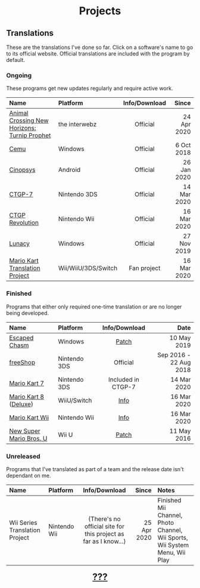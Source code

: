 <head>
<link rel="stylesheet" href="style.css">
</head>

# <center>Projects</center>

## Translations
These are the translations I've done so far. Click on a software's name to go to its official website. Official translations are included with the program by default.

### Ongoing
These programs get new updates regularly and require active work.

|                                            Name                                             |       Platform      | Info/Download |    Since    |
|:--------------------------------------------------------------------------------------------|:--------------------|:-------------:|------------:|
| [Animal Crossing New Horizons: Turnip Prophet](https://turnipprophet.io/)                   | the interwebz       |    Official   | 24 Apr 2020 |
| [Cemu](https://cemu.info/)                                                                  | Windows             |    Official   |  6 Oct 2018 |
| [Cinopsys](https://play.google.com/store/apps/details?id=com.cinopsys.movieshows)           | Android             |    Official   | 26 Jan 2020 |
| [CTGP-7](https://gbatemp.net/threads/mario-kart-7-custom-track-grand-prix-7-ctgp-7.396936/) | Nintendo 3DS        |    Official   | 14 Mar 2020 |
| [CTGP Revolution](https://www.chadsoft.co.uk/)                                              | Nintendo Wii        |    Official   | 16 Mar 2020 |
| [Lunacy](https://icons8.com/lunacy)                                                         | Windows             |    Official   | 27 Nov 2019 |
| [Mario Kart Translation Project](http://wiki.tockdom.com/wiki/Translation_Project)          | Wii/WiiU/3DS/Switch |  Fan project  | 16 Mar 2020 |

### Finished
Programs that either only required one-time translation or are no longer being developed.

|           Name          |   Platform   |          Info/Download         |          Date          |
|:--------------------------------------------------------------------------------------------|:--------------------|:-------------:|------------:|
| [Escaped Chasm](https://tuyoki.itch.io/escaped-chasm)                                          | Windows      | [Patch](https://github.com/smileyhead/escapedchasm-hu) | 10 May 2019            |
| [freeShop](https://gbatemp.net/threads/no-longer-working-community-freeshop-fork-open-source-eshop-alternative.483159/)                                                                                                 | Nintendo 3DS |            Official            | Sep 2016 - 22 Aug 2018 |
| [Mario Kart 7](https://www.nintendo.com/games/detail/mario-kart-7-3ds/)                        | Nintendo 3DS | Included in CTGP-7             | 14 Mar 2020            |
| [Mario Kart 8](https://www.nintendo.co.uk/Games/Wii-U/Mario-Kart-8-765384.html) ([Deluxe](https://www.nintendo.co.uk/Games/Nintendo-Switch/Mario-Kart-8-Deluxe-1173281.html))             | WiiU/Switch  | [Info](http://wiki.tockdom.com/wiki/Translation_Project) | 16 Mar 2020            |
| [Mario Kart Wii](https://www.nintendo.co.uk/Games/Wii/Mario-Kart-Wii-281848.html#Overview)     | Nintendo Wii | [Info](http://wiki.tockdom.com/wiki/Translation_Project)              | 16 Mar 2020            |
| [New Super Mario Bros. U](https://www.nintendo.com/games/detail/new-super-mario-bros-u-wii-u/) | Wii U        | [Patch](https://github.com/smileyhead/cafe_redpro-hu) | 11 May 2016            |

### Unreleased
Programs that I've translated as part of a team and the release date isn't dependant on me.

|              Name              |   Platform   |                         Info/Download                         |    Since    | Notes                                                                      |
|:-------------------------------|:-------------|:-------------------------------------------------------------:|------------:|:----------------------------------------------------------------------------|
| Wii Series Translation Project | Nintendo Wii | (There's no official site for this project as far as I know…) | 25 Apr 2020 | Finished Mii Channel, Photo Channel, Wii Sports, Wii System Menu, Wii Play |

<center><p><b style="font-size: 18pt"><a href="https://www.youtube.com/watch?v=dQw4w9WgXcQ">???</a></b></p></center>